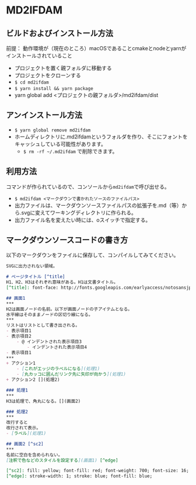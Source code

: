# MD2IFDAM

## ビルドおよびインストール方法

前提： 動作環境が（現在のところ）macOSであることcmakeとnodeとyarnがインストールされていること

+ プロジェクトを置く親フォルダに移動する
+ プロジェクトをクローンする
+ `$ cd md2ifdam`
+ `$ yarn install && yarn package`
+ yarn global add <プロジェクトの親フォルダ>/md2ifdam/dist

## アンインストール方法

- `$ yarn global remove md2ifdam`
- ホームディレクトリに.md2ifdamというフォルダを作り、そこにフォントをキャッシュしている可能性があります。
    - `$ rm -rf ~/.md2ifdam` で削除できます。

## 利用方法

コマンドが作られているので、コンソールから`md2ifdam`で呼び出せる。

- `$ md2ifdam <マークダウンで書かれたソースのファイルパス>`
- 出力ファイルは、マークダウンソースファイルパスの拡張子を.md（等）から.svgに変えてワーキングディレクトリに作られる。
- 出力ファイル名を変えたい時には、oスイッチで指定する。

## マークダウンソースコードの書き方

以下のマークダウンをファイルに保存して、コンパイルしてみてください。

```markdown
SVGに出力されない領域。

# ページタイトル [^title]
H1、H2、H3はそれぞれ意味がある。H1は文書タイトル。
[^title]: font-face: http://fonts.googleapis.com/earlyaccess/notosansjp.css;

## 画面1
***
H2は画面ノードの名前。以下が画面ノードの子アイテムとなる。
水平線はそのままノードの区切り線になる。
***
リストはリストとして書き出される。
- 表示項目1
- 表示項目2
    - @ インデントされた表示項目3
        - インデントされた表示項目4
- 表示項目1
***
+ アクション1
    - [これがエッジのラベルになる](処理1)
    - [丸カッコに囲んだリンク先に矢印が向かう](処理1)
+ アクション2 [](処理2)

### 処理1
***
H3は処理で、角丸になる。[](画面2)

### 処理2
***
改行すると
改行されて表示。
- [ラベル](処理1)

## 画面2 [^sc2]
***
名前に空白を含められない。
[注釈で色などのスタイルを設定する](画面1) [^edge]

[^sc2]: fill: yellow; font-fill: red; font-weight: 700; font-size: 16;
[^edge]: stroke-width: 1; stroke: blue; font-fill: blue;
```
